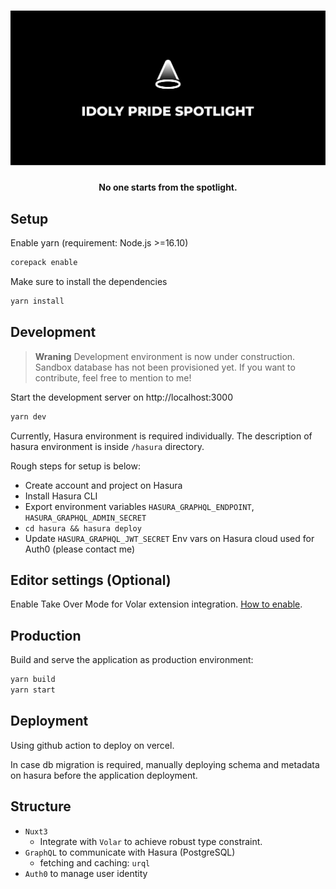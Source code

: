 <h1 align="center">
  <img margin="auto" width="612px" src="site/banner.png" alt="IDOLY PRIDE SPOTLIGHT">
  <br>
</h1>

<h4 align="center">No one starts from the spotlight.</h4>

## Setup

Enable yarn (requirement: Node.js >=16.10)

```bash
corepack enable
```

Make sure to install the dependencies

```bash
yarn install
```

## Development

> **Wraning**
> Development environment is now under construction.
> Sandbox database has not been provisioned yet.
> If you want to contribute, feel free to mention to me!

Start the development server on http://localhost:3000

```bash
yarn dev
```

Currently, Hasura environment is required individually. The description of hasura environment is inside `/hasura` directory.

Rough steps for setup is below:

- Create account and project on Hasura
- Install Hasura CLI
- Export environment variables `HASURA_GRAPHQL_ENDPOINT`, `HASURA_GRAPHQL_ADMIN_SECRET`
- `cd hasura && hasura deploy`
- Update `HASURA_GRAPHQL_JWT_SECRET` Env vars on Hasura cloud used for Auth0 (please contact me)

## Editor settings (Optional)

Enable Take Over Mode for Volar extension integration. [How to enable](https://github.com/johnsoncodehk/volar/discussions/471).

## Production

Build and serve the application as production environment:

```bash
yarn build
yarn start
```

## Deployment

Using github action to deploy on vercel.

In case db migration is required, manually deploying schema and metadata on hasura before the application deployment.

## Structure

- `Nuxt3`
  - Integrate with `Volar` to achieve robust type constraint.
- `GraphQL` to communicate with Hasura (PostgreSQL)
  - fetching and caching: `urql`
- `Auth0` to manage user identity

